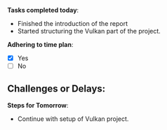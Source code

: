 
**Tasks completed today**:
- Finished the introduction of the report
- Started structuring the Vulkan part of the project.

**Adhering to time plan**: 
- [x] Yes
- [ ] No

**Challenges or Delays**:
- 

**Steps for Tomorrow**:
- Continue with setup of Vulkan project. 
